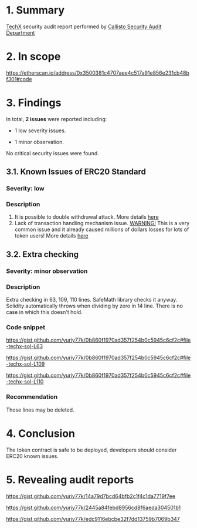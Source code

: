 # 1. Summary

[TechX](https://etherscan.io/address/0x3500381c4707aee4c517a91e856e231cb48bf301#code) security audit report performed by [Callisto Security Audit Department](https://github.com/EthereumCommonwealth/Auditing)

# 2. In scope

https://etherscan.io/address/0x3500381c4707aee4c517a91e856e231cb48bf301#code

# 3. Findings

In total, **2 issues** were reported including:

- 1 low severity issues.

- 1 minor observation.

No critical security issues were found.

## 3.1. Known Issues of ERC20 Standard

### Severity: low

### Description

1. It is possible to double withdrawal attack. More details [here](https://docs.google.com/document/d/1YLPtQxZu1UAvO9cZ1O2RPXBbT0mooh4DYKjA_jp-RLM/edit)
2. Lack of transaction handling mechanism issue. [WARNING!](https://gist.github.com/Dexaran/ddb3e89fe64bf2e06ed15fbd5679bd20) This is a very common issue and it already caused millions of dollars losses for lots of token users! More details [here](https://docs.google.com/document/d/1Feh5sP6oQL1-1NHi-X1dbgT3ch2WdhbXRevDN681Jv4/edit)

## 3.2. Extra checking

### Severity: minor observation

### Description

Extra checking in 63, 109, 110 lines. SafeMath library checks it anyway.
Solidity automatically throws when dividing by zero in 14 line. There is no case in which this doesn't hold.

### Code snippet

https://gist.github.com/yuriy77k/0b860f1970ad357f254b0c5945c6cf2c#file-techx-sol-L63

https://gist.github.com/yuriy77k/0b860f1970ad357f254b0c5945c6cf2c#file-techx-sol-L109

https://gist.github.com/yuriy77k/0b860f1970ad357f254b0c5945c6cf2c#file-techx-sol-L110

### Recommendation

Those lines may be deleted.

# 4. Conclusion

The token contract is safe to be deployed, developers should consider ERC20 known issues.

# 5. Revealing audit reports

https://gist.github.com/yuriy77k/14a79d7bcd64bfb2c1f4c1da7719f7ee

https://gist.github.com/yuriy77k/2445a84febd8956cd8f6aeda304501b1

https://gist.github.com/yuriy77k/edc9116ebcbe32f7dd13759b7069b347
